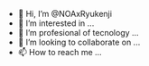 - 👋 Hi, I’m @NOAxRyukenji
- 👀 I’m interested in ...
- 🌱 I’m profesional of tecnology ...
- 💞️ I’m looking to collaborate on ...
- 📫 How to reach me ...

<!---
NOAxRyukenji/NOAxRyukenji is a ✨ special ✨ repository because its `README.md` (this file) appears on your GitHub profile.
You can click the Preview link to take a look at your changes.
--->
